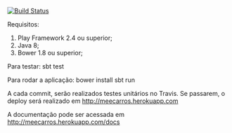 [![Build Status](https://travis-ci.org/dhiegohenrique/meecarros.svg?branch=master)](https://travis-ci.org/dhiegohenrique/meecarros)

Requisitos:
1) Play Framework 2.4 ou superior;
2) Java 8;
3) Bower 1.8 ou superior;

Para testar:
sbt test

Para rodar a aplicação:
bower install
sbt run

A cada commit, serão realizados testes unitários no Travis. Se passarem, o deploy será realizado em http://meecarros.herokuapp.com

A documentação pode ser acessada em http://meecarros.herokuapp.com/docs